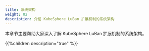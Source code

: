```yaml
---
title: 系统架构 
weight: 02
description: 介绍 KubeSphere LuBan 扩展机制的系统架构
---
```


本章节主要帮助大家深入了解 KubeSphere LuBan 扩展机制的系统架构。

{{%children description="true" %}}